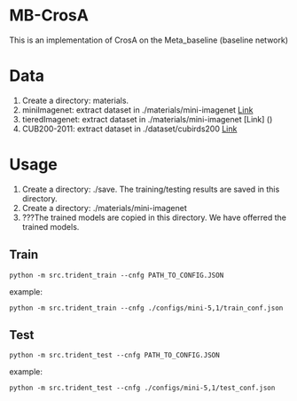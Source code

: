 # MB-CrosA
This is an implementation of CrosA on the Meta_baseline (baseline network)

# Data
1. Create a directory: materials. 
2. miniImagenet: extract dataset in ./materials/mini-imagenet  [Link](https://drive.google.com/file/d/16V_ZlkW4SsnNDtnGmaBRq2OoPmUOc5mY/view?pli=1)
3. tieredImagenet: extract dataset in ./materials/mini-imagenet  [Link] ()
4. CUB200-2011: extract dataset in ./dataset/cubirds200  [Link](https://drive.google.com/file/d/1hbzc_P1FuxMkcabkgn9ZKinBwW683j45/view)

# Usage
1. Create a directory: ./save. The training/testing results are saved in this directory.
2. Create a directory: ./materials/mini-imagenet
3. ???The trained models are copied in this directory. We have offerred the trained models.
## Train
```
python -m src.trident_train --cnfg PATH_TO_CONFIG.JSON
```
example:
```
python -m src.trident_train --cnfg ./configs/mini-5,1/train_conf.json
```

## Test

```
python -m src.trident_test --cnfg PATH_TO_CONFIG.JSON
```
example:
```
python -m src.trident_test --cnfg ./configs/mini-5,1/test_conf.json
```
